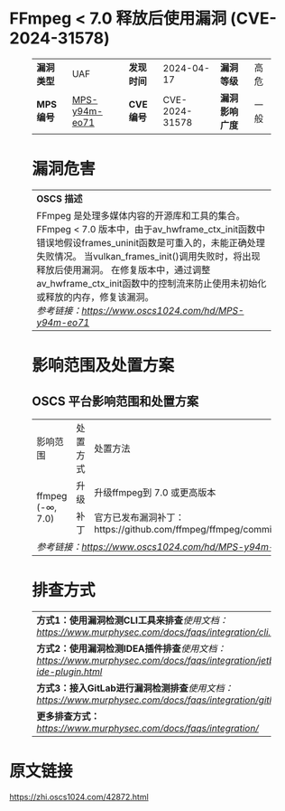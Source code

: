 # FFmpeg < 7.0 释放后使用漏洞 (CVE-2024-31578)
<figure class="wp-block-table">
    <table>
        <tbody>
        <tr>
            <td><strong>漏洞类型</strong></td>
            <td>UAF</td>
            <td><strong>发现时间</strong></td>
            <td>2024-04-17</td>
            <td><strong>漏洞等级</strong></td>
            <td>高危</td>
        </tr>
        <tr>
            <td><strong>MPS编号</strong></td>
            <td><a href="https://www.oscs1024.com/hd/MPS-y94m-eo71">MPS-y94m-eo71</a></td>
            <td><strong>CVE编号</strong></td>
            <td>CVE-2024-31578</td>
            <td><strong>漏洞影响广度</strong></td>
            <td>一般</td>
        </tr>
        </tbody>
    </table>
</figure>


<figure class="wp-block-table">
    <h1 class="wp-block-heading">漏洞危害</h1>
    <table>
        <tbody>
        <tr>
            <td><strong>OSCS 描述</strong></td>
        </tr>
        <tr>
            <td>FFmpeg 是处理多媒体内容的开源库和工具的集合。
FFmpeg < 7.0 版本中，由于av_hwframe_ctx_init函数中错误地假设frames_uninit函数是可重入的，未能正确处理失败情况。
当vulkan_frames_init()调用失败时，将出现释放后使用漏洞。
在修复版本中，通过调整av_hwframe_ctx_init函数中的控制流来防止使用未初始化或释放的内存，修复该漏洞。<br><em>参考链接：<a
                    href="https://www.oscs1024.com/hd/MPS-y94m-eo71">https://www.oscs1024.com/hd/MPS-y94m-eo71</a></em>
            </td>
        </tr>
        </tbody>
    </table>
</figure>


<figure class="wp-block-table alignleft">
    <h1 class="wp-block-heading">影响范围及处置方案</h1>
    <h2 class="wp-block-heading"><strong>OSCS</strong> <strong>平台影响范围和处置方案</strong></h2>
    <table>
        <tbody>
        <tr>
            <td>影响范围</td>
            <td>处置方式</td>
            <td>处置方法</td>
        </tr>
        <tr><td rowspan="2">ffmpeg (-∞, 7.0)</td><td>升级</td><td>升级ffmpeg到 7.0 或更高版本</td></tr><tr><td>补丁</td><td>官方已发布漏洞补丁：https://github.com/ffmpeg/ffmpeg/commit/3bb00c0a420c3ce83c6fafee30270d69622ccad7</td></tr>
        <tr>
            <td colspan="3"><em>参考链接：</em><em><a
                    href="https://www.oscs1024.com/hd/MPS-y94m-eo71">https://www.oscs1024.com/hd/MPS-y94m-eo71</a></em></td>
        </tr>
        </tbody>
    </table>
</figure>


<figure class="wp-block-table">
    <h1 class="wp-block-heading">排查方式</h1>
    <table>
        <tbody>
        <tr>
            <td><strong>方式1：使用漏洞检测CLI工具来排查</strong><em>使用文档：<a
                    href="https://www.murphysec.com/docs/faqs/integration/cli.html">https://www.murphysec.com/docs/faqs/integration/cli.html</a></em>
            </td>
        </tr>
        <tr>
            <td><strong>方式2：使用漏洞检测IDEA插件排查</strong><em>使用文档：<a
                    href="https://www.murphysec.com/docs/faqs/integration/jetbrains-ide-plugin.html">https://www.murphysec.com/docs/faqs/integration/jetbrains-ide-plugin.html</a></em>
            </td>
        </tr>
        <tr>
            <td><strong>方式3：接入GitLab进行漏洞检测排查</strong><em>使用文档：<a
                    href="https://www.murphysec.com/docs/faqs/integration/gitlab.html">https://www.murphysec.com/docs/faqs/integration/gitlab.html</a></em>
            </td>
        </tr>
        <tr>
            <td><strong>更多排查方式：</strong><em><a
                    href="https://www.murphysec.com/docs/faqs/integration/">https://www.murphysec.com/docs/faqs/integration/</a></em>
            </td>
        </tr>
        </tbody>
    </table>
</figure>
<h1>原文链接</h1>
<p><a href="https://zhi.oscs1024.com/42872.html">https://zhi.oscs1024.com/42872.html</a></p>